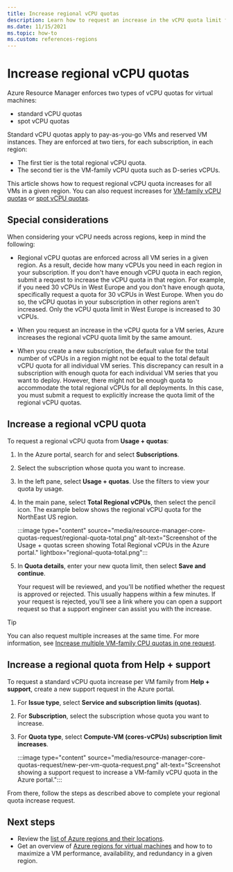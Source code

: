 ```yaml
---
title: Increase regional vCPU quotas
description: Learn how to request an increase in the vCPU quota limit for a region in the Azure portal.
ms.date: 11/15/2021
ms.topic: how-to
ms.custom: references-regions
---
```


# Increase regional vCPU quotas

Azure Resource Manager enforces two types of vCPU quotas for virtual machines:

- standard vCPU quotas
- spot vCPU quotas

Standard vCPU quotas apply to pay-as-you-go VMs and reserved VM instances. They are enforced at two tiers, for each subscription, in each region:

- The first tier is the total regional vCPU quota.
- The second tier is the VM-family vCPU quota such as D-series vCPUs.

This article shows how to request regional vCPU quota increases for all VMs in a given region. You can also request increases for [VM-family vCPU quotas](per-vm-quota-requests.md) or [spot vCPU quotas](spot-quota.md).

## Special considerations

When considering your vCPU needs across regions, keep in mind the following:

- Regional vCPU quotas are enforced across all VM series in a given region. As a result, decide how many vCPUs you need in each region in your subscription. If you don't have enough vCPU quota in each region, submit a request to increase the vCPU quota in that region. For example, if you need 30 vCPUs in West Europe and you don't have enough quota, specifically request a quota for 30 vCPUs in West Europe. When you do so, the vCPU quotas in your subscription in other regions aren't increased. Only the vCPU quota limit in West Europe is increased to 30 vCPUs.

- When you request an increase in the vCPU quota for a VM series, Azure increases the regional vCPU quota limit by the same amount.

- When you create a new subscription, the default value for the total number of vCPUs in a region might not be equal to the total default vCPU quota for all individual VM series. This discrepancy can result in a subscription with enough quota for each individual VM series that you want to deploy. However, there might not be enough quota to accommodate the total regional vCPUs for all deployments. In this case, you must submit a request to explicitly increase the quota limit of the regional vCPU quotas.

## Increase a regional vCPU quota

To request a regional vCPU quota from **Usage + quotas**:

1. In the Azure portal, search for and select **Subscriptions**.

1. Select the subscription whose quota you want to increase.

1. In the left pane, select **Usage + quotas**. Use the filters to view your quota by usage.

1. In the main pane, select **Total Regional vCPUs**, then select the pencil icon. The example below shows the regional vCPU quota for the NorthEast US region.

   :::image type="content" source="media/resource-manager-core-quotas-request/regional-quota-total.png" alt-text="Screenshot of the Usage + quotas screen showing Total Regional vCPUs in the Azure portal." lightbox="regional-quota-total.png":::

1. In **Quota details**, enter your new quota limit, then select **Save and continue**.

   Your request will be reviewed, and you'll be notified whether the request is approved or rejected. This usually happens within a few minutes. If your request is rejected, you'll see a link where you can open a support request so that a support engineer can assist you with the increase.

> [!TIP]
> You can also request multiple increases at the same time. For more information, see [Increase multiple VM-family CPU quotas in one request](per-vm-quota-requests.md#increase-multiple-vm-family-cpu-quotas-in-one-request).

## Increase a regional quota from Help + support

To request a standard vCPU quota increase per VM family from **Help + support**, create a new support request in the Azure portal.

1. For **Issue type**, select **Service and subscription limits (quotas)**.
1. For **Subscription**, select the subscription whose quota you want to increase.
1. For **Quota type**, select **Compute-VM (cores-vCPUs) subscription limit increases**.

   :::image type="content" source="media/resource-manager-core-quotas-request/new-per-vm-quota-request.png" alt-text="Screenshot showing a support request to increase a VM-family vCPU quota in the Azure portal.":::

From there, follow the steps as described above to complete your regional quota increase request.

## Next steps

- Review the [list of Azure regions and their locations](https://azure.microsoft.com/regions/).
- Get an overview of [Azure regions for virtual machines](../../virtual-machines/regions.md) and how to to maximize a VM performance, availability, and redundancy in a given region.
